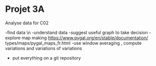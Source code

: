# Projet 3A
Analyse data for C02

-find data \n
-understand data
-suggest useful graph to take decision
-explore map making https://www.pygal.org/en/stable/documentation/
types/maps/pygal_maps_fr.html
-use window averaging , compute variations and variations of variations
- put everything on a git repository
